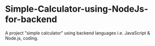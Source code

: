 # Simple-Calculator-using-NodeJs-for-backend
A project "simple calculator" using backend languages i.e. JavaScript &amp; Node.js, coding.
